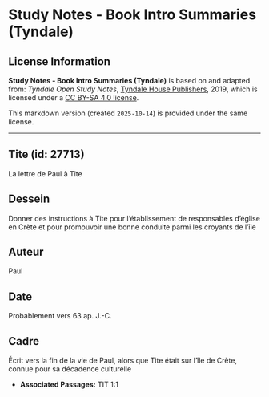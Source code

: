 # Study Notes - Book Intro Summaries (Tyndale)

## License Information

**Study Notes - Book Intro Summaries (Tyndale)** is based on and adapted from: _Tyndale Open Study Notes_, [Tyndale House Publishers](https://tyndaleopenresources.com/), 2019, which is licensed under a [CC BY-SA 4.0 license](https://creativecommons.org/licenses/by-sa/4.0/legalcode.en).

This markdown version (created `2025-10-14`) is provided under the same license.



--------------------------------

## Tite (id: 27713)

La lettre de Paul à Tite

Dessein
-------

Donner des instructions à Tite pour l’établissement de responsables d’église en Crète et pour promouvoir une bonne conduite parmi les croyants de l’île

Auteur
------

Paul

Date
----

Probablement vers 63 ap. J.\-C.

Cadre
-----

Écrit vers la fin de la vie de Paul, alors que Tite était sur l’île de Crète, connue pour sa décadence culturelle

* **Associated Passages:** TIT 1:1


